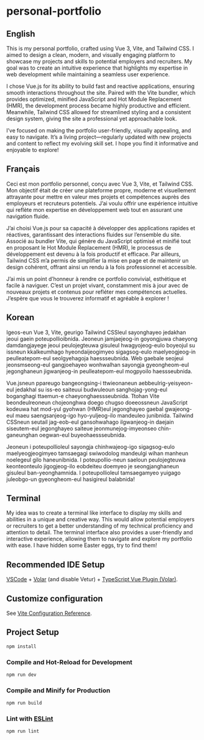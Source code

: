 # personal-portfolio

## English

This is my personal portfolio, crafted using Vue 3, Vite, and Tailwind CSS. I aimed to design a clean, modern, and visually engaging platform to showcase my projects and skills to potential employers and recruiters. My goal was to create an intuitive experience that highlights my expertise in web development while maintaining a seamless user experience.

I chose Vue.js for its ability to build fast and reactive applications, ensuring smooth interactions throughout the site. Paired with the Vite bundler, which provides optimized, minified JavaScript and Hot Module Replacement (HMR), the development process became highly productive and efficient. Meanwhile, Tailwind CSS allowed for streamlined styling and a consistent design system, giving the site a professional yet approachable look.

I’ve focused on making the portfolio user-friendly, visually appealing, and easy to navigate. It’s a living project—regularly updated with new projects and content to reflect my evolving skill set. I hope you find it informative and enjoyable to explore!

## Français

Ceci est mon portfolio personnel, conçu avec Vue 3, Vite, et Tailwind CSS. Mon objectif était de créer une plateforme propre, moderne et visuellement attrayante pour mettre en valeur mes projets et compétences auprès des employeurs et recruteurs potentiels. J’ai voulu offrir une expérience intuitive qui reflète mon expertise en développement web tout en assurant une navigation fluide.

J’ai choisi Vue.js pour sa capacité à développer des applications rapides et réactives, garantissant des interactions fluides sur l’ensemble du site. Associé au bundler Vite, qui génère du JavaScript optimisé et minifié tout en proposant le Hot Module Replacement (HMR), le processus de développement est devenu à la fois productif et efficace. Par ailleurs, Tailwind CSS m’a permis de simplifier la mise en page et de maintenir un design cohérent, offrant ainsi un rendu à la fois professionnel et accessible.

J’ai mis un point d’honneur à rendre ce portfolio convivial, esthétique et facile à naviguer. C’est un projet vivant, constamment mis à jour avec de nouveaux projets et contenus pour refléter mes compétences actuelles. J’espère que vous le trouverez informatif et agréable à explorer !


## Korean

Igeos-eun Vue 3, Vite, geurigo Tailwind CSSleul sayonghayeo jedakhan jeoui gaein poteupollioibnida. Jeoneun jamjaejeog-in goyongjuwa chaeyong damdangjayege jeoui peulojegteuwa gisuleul hwagyojeog-eulo boyeojul su issneun kkalkeumhago hyeondaijeogimyeo sigagsog-eulo maelyeogjeog-in peulleatepom-eul seolgyehagoja haessseubnida. Web gaebale seojeui jeonsmseong-eul gangjoehayeo wonhwalhan sayongja gyeongheom-eul jegonghaneun jigwanjeog-in peulleatepom-eul mogpyoilo haessseubnida.

Vue.jsneun ppareugo bangeongsing-i ttwieonaneun aebbeulrig-yeisyeon-eul jedakhal su iss-eo saiteuui budwuleoun sanghojag-yong-eul boganghagi ttaemun-e chaeyonghaessseubnida. Ttohan Vite beondeulreoneun chojeonghwa doego chugso doeeossneun JavaScript kodeuwa hat mod-yul gyohwan (HMR)eul jegonghayeo gaebal gwajeong-eul maeu saengsanjeog-igo hyo-yuljeog-ilo mandeuleo junibnida. Tailwind CSSneun seutail jag-eob-eul gansohwahago ilgwanjeog-in daejain siseutem-eul jegonghayeo saiteue jeonmunejog-imyeonseo chin-ganeunghan oegwan-eul buyeohaessseubnida.

Jeoneun i poteupollioleul sayongja chinhwajeog-igo sigagsog-eulo maelyeogjeogimyeo tamsaegagi swiwodolog mandeulgi wihan manheun noelegeul gilo haneunibnida. I poteupollio-neun saeloun peulojegteuwa keonteonteulo jigogjeog-ilo eobdeiteu doemyeo je seongjanghaneun gisuleul ban-yeonghamnida. I poteupollioleul tamsaegamyeo yuigago juleobgo-un gyeongheom-eul hasigireul balabnida!



## Terminal

My idea was to create a terminal like interface to display my skills and abilities in a unique and creative way. This would allow potential employers or recruiters to get a better understanding of my technical proficiency and attention to detail. The terminal interface also provides a user-friendly and interactive experience, allowing them to navigate and explore my portfolio with ease. I have hidden some Easter eggs, try to find them!

<!-- ### Game mode

Here is a screenshot of the terminal in snake game mode.

![Terminal Game Mode (Snake)](./src/assets/images/snake.PNG "Terminal Game Mode (Snake)") -->

## Recommended IDE Setup

[VSCode](https://code.visualstudio.com/) + [Volar](https://marketplace.visualstudio.com/items?itemName=Vue.volar) (and disable Vetur) + [TypeScript Vue Plugin (Volar)](https://marketplace.visualstudio.com/items?itemName=Vue.vscode-typescript-vue-plugin).

## Customize configuration

See [Vite Configuration Reference](https://vitejs.dev/config/).

## Project Setup

```sh
npm install
```

### Compile and Hot-Reload for Development

```sh
npm run dev
```

### Compile and Minify for Production

```sh
npm run build
```

### Lint with [ESLint](https://eslint.org/)

```sh
npm run lint
```
